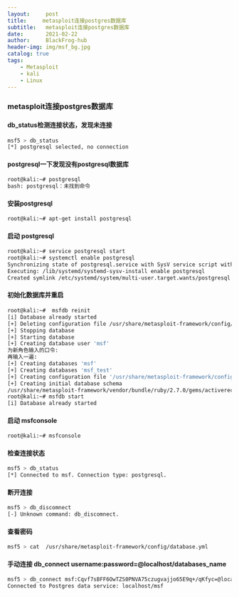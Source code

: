 ```yaml
---
layout:     post
title:     metasploit连接postgres数据库
subtitle:   metasploit连接postgres数据库
date:       2021-02-22
author:     BlackFrog-hub
header-img: img/msf_bg.jpg
catalog: true
tags:
    - Metasploit
    - kali
    - Linux
---
```


###  metasploit连接postgres数据库
#### db_status检测连接状态，发现未连接
```bash
msf5 > db_status
[*] postgresql selected, no connection
```
#### postgresql一下发现没有postgresql数据库
```bash
root@kali:~# postgresql
bash: postgresql：未找到命令
```
#### 安装postgresql
```bash
root@kali:~# apt-get install postgresql
```
#### 启动 postgresql 
```bash
root@kali:~# service postgresql start
root@kali:~# systemctl enable postgresql
Synchronizing state of postgresql.service with SysV service script with /lib/systemd/systemd-sysv-install.
Executing: /lib/systemd/systemd-sysv-install enable postgresql
Created symlink /etc/systemd/system/multi-user.target.wants/postgresql.service → /lib/systemd/system/postgresql.service.
```

#### 初始化数据库并重启
```bash
root@kali:~#  msfdb reinit
[i] Database already started
[+] Deleting configuration file /usr/share/metasploit-framework/config/database.yml
[+] Stopping database
[+] Starting database
[+] Creating database user 'msf'
为新角色输入的口令: 
再输入一遍: 
[+] Creating databases 'msf'
[+] Creating databases 'msf_test'
[+] Creating configuration file '/usr/share/metasploit-framework/config/database.yml'
[+] Creating initial database schema
/usr/share/metasploit-framework/vendor/bundle/ruby/2.7.0/gems/activerecord-4.2.11.1/lib/active_record/connection_adapters/abstract_adapter.rb:84: warning: deprecated Object#=~ is called on Integer; it always returns nil
root@kali:~# msfdb start
[i] Database already started
```
#### 启动 msfconsole 
```bash
root@kali:~# msfconsole 
```
#### 检查连接状态
```bash
msf5 > db_status
[*] Connected to msf. Connection type: postgresql.
```
#### 断开连接
```bash
msf5 > db_discomnect                                                                                                                                                                                                                       
[-] Unknown command: db_discomnect.  
```
#### 查看密码
```bash
msf5 > cat  /usr/share/metasploit-framework/config/database.yml 
```
#### 手动连接 db_connect username:password=@localhost/databases_name
```bash
msf5 > db_connect msf:Cqvf7sBFF6OwTZS0PNVA75czugvajjo65E9q+/qKfyc=@localhost/msf
Connected to Postgres data service: localhost/msf
```
